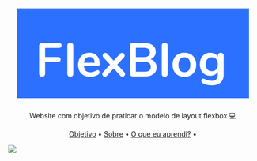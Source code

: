 <h1 align="center"> <img src="./imgs/logo.svg" alt="FlexBlog" title="Flexbox"> </h1>
<p align="center"> Website com objetivo de praticar o modelo de layout flexbox 💻 </p>
<p align="center">
 <a href="#objetivo">Objetivo</a> •
  <a href="#sobre">Sobre</a> •
   <a href="#aprendizado">O que eu aprendi?</a> •
</p>
<img src="./videos/flexbox-gif-min.gif">
